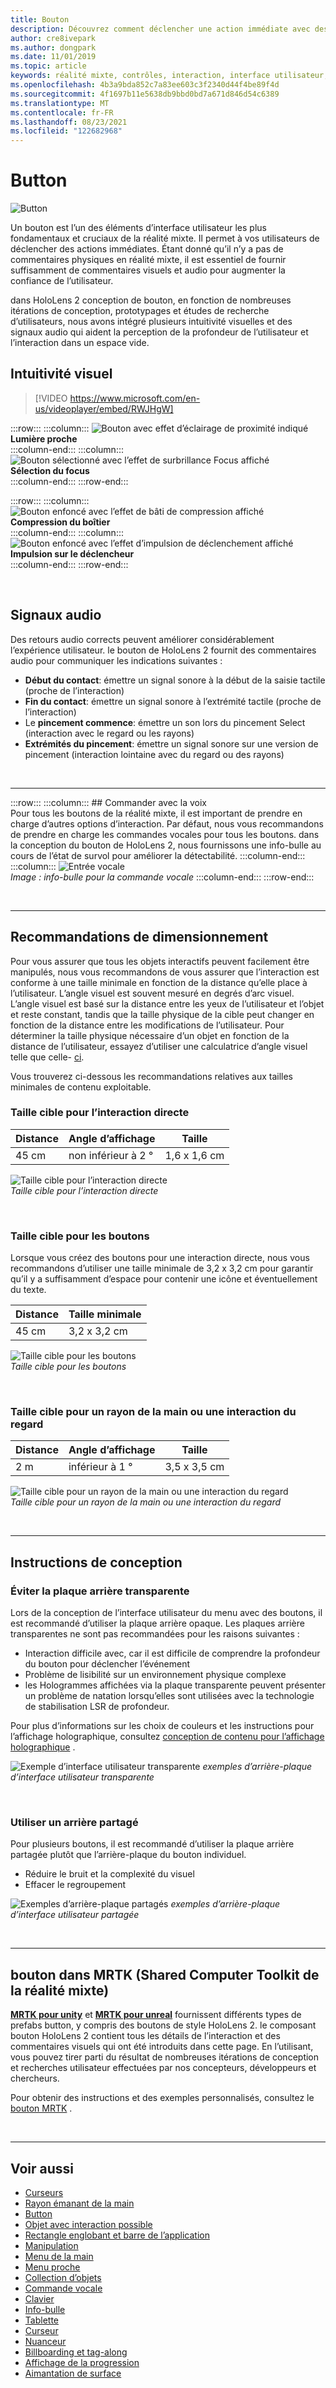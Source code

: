 ```yaml
---
title: Bouton
description: Découvrez comment déclencher une action immédiate avec des boutons, qui est l’un des composants fondamentaux de la réalité mixte.
author: cre8ivepark
ms.author: dongpark
ms.date: 11/01/2019
ms.topic: article
keywords: réalité mixte, contrôles, interaction, interface utilisateur, expérience utilisateur, casque de réalité mixte, casque de réalité windows mixte, casque de réalité virtuelle, HoloLens, MRTK, Shared Computer Toolkit de la réalité mixte, bouton
ms.openlocfilehash: 4b3a9bda852c7a83ee603c3f2340d44f4be89f4d
ms.sourcegitcommit: 4f1697b11e5638db9bbd0bd7a671d846d54c6389
ms.translationtype: MT
ms.contentlocale: fr-FR
ms.lasthandoff: 08/23/2021
ms.locfileid: "122682968"
---
```

# <a name="button"></a>Button

![Button](images/UX_Hero_Button.jpg)

Un bouton est l’un des éléments d’interface utilisateur les plus fondamentaux et cruciaux de la réalité mixte. Il permet à vos utilisateurs de déclencher des actions immédiates. Étant donné qu’il n’y a pas de commentaires physiques en réalité mixte, il est essentiel de fournir suffisamment de commentaires visuels et audio pour augmenter la confiance de l’utilisateur. 

dans HoloLens 2 conception de bouton, en fonction de nombreuses itérations de conception, prototypages et études de recherche d’utilisateurs, nous avons intégré plusieurs intuitivité visuelles et des signaux audio qui aident la perception de la profondeur de l’utilisateur et l’interaction dans un espace vide. 

## <a name="visual-affordances"></a>Intuitivité visuel

>[!VIDEO https://www.microsoft.com/en-us/videoplayer/embed/RWJHgW]


:::row:::
    :::column:::
       ![Bouton avec effet d’éclairage de proximité indiqué](images/UX_Button_Affordance_ProximityLight.jpg)<br>
       **Lumière proche**<br>
    :::column-end:::
    :::column:::
       ![Bouton sélectionné avec l’effet de surbrillance Focus affiché](images/UX_Button_Affordance_FocusHighlight.jpg)<br>
        **Sélection du focus**<br>
    :::column-end:::
:::row-end:::

:::row:::
    :::column:::
       ![Bouton enfoncé avec l’effet de bâti de compression affiché](images/UX_Button_Affordance_Compression.jpg)<br>
       **Compression du boîtier**<br>
    :::column-end:::
    :::column:::
       ![Bouton enfoncé avec l’effet d’impulsion de déclenchement affiché](images/UX_Button_Affordance_Pulse.jpg)<br>
        **Impulsion sur le déclencheur**<br>
    :::column-end:::
:::row-end:::

<br>

## <a name="audio-cues"></a>Signaux audio

Des retours audio corrects peuvent améliorer considérablement l’expérience utilisateur. le bouton de HoloLens 2 fournit des commentaires audio pour communiquer les indications suivantes :
* **Début du contact**: émettre un signal sonore à la début de la saisie tactile (proche de l’interaction)
* **Fin du contact**: émettre un signal sonore à l’extrémité tactile (proche de l’interaction)
* Le **pincement commence**: émettre un son lors du pincement Select (interaction avec le regard ou les rayons)
* **Extrémités du pincement**: émettre un signal sonore sur une version de pincement (interaction lointaine avec du regard ou des rayons)

<br>

---

:::row:::
    :::column:::
        ## <a name="voice-commandingbr"></a>Commander avec la voix<br>
        Pour tous les boutons de la réalité mixte, il est important de prendre en charge d’autres options d’interaction. Par défaut, nous vous recommandons de prendre en charge les commandes vocales pour tous les boutons. dans la conception du bouton de HoloLens 2, nous fournissons une info-bulle au cours de l’état de survol pour améliorer la détectabilité.
    :::column-end:::
        :::column:::
       ![Entrée vocale](images/UX_Hero_VoiceCommand.jpg)<br>
        *Image : info-bulle pour la commande vocale*
    :::column-end:::
:::row-end:::


<br>

---

## <a name="sizing-recommendations"></a>Recommandations de dimensionnement

Pour vous assurer que tous les objets interactifs peuvent facilement être manipulés, nous vous recommandons de vous assurer que l’interaction est conforme à une taille minimale en fonction de la distance qu’elle place à l’utilisateur. L’angle visuel est souvent mesuré en degrés d’arc visuel. L’angle visuel est basé sur la distance entre les yeux de l’utilisateur et l’objet et reste constant, tandis que la taille physique de la cible peut changer en fonction de la distance entre les modifications de l’utilisateur. Pour déterminer la taille physique nécessaire d’un objet en fonction de la distance de l’utilisateur, essayez d’utiliser une calculatrice d’angle visuel telle que celle- [ci](https://elvers.us/perception/visualAngle/).

Vous trouverez ci-dessous les recommandations relatives aux tailles minimales de contenu exploitable.

### <a name="target-size-for-direct-hand-interaction"></a>Taille cible pour l’interaction directe

| Distance | Angle d’affichage | Taille |
|---------|---------|---------|
| 45 cm  | non inférieur à 2 ° | 1,6 x 1,6 cm |

![Taille cible pour l’interaction directe](images/TargetSizingNear.jpg)<br>
*Taille cible pour l’interaction directe*

<br>

### <a name="target-size-for-buttons"></a>Taille cible pour les boutons

Lorsque vous créez des boutons pour une interaction directe, nous vous recommandons d’utiliser une taille minimale de 3,2 x 3,2 cm pour garantir qu’il y a suffisamment d’espace pour contenir une icône et éventuellement du texte.

| Distance | Taille minimale |
|---------|---------|
| 45 cm  | 3,2 x 3,2 cm |

![Taille cible pour les boutons](images/TargetSizingButtons.png)<br>
*Taille cible pour les boutons*

<br>

### <a name="target-size-for-hand-ray-or-gaze-interaction"></a>Taille cible pour un rayon de la main ou une interaction du regard
| Distance | Angle d’affichage | Taille |
|---------|---------|---------|
| 2 m  | inférieur à 1 ° | 3,5 x 3,5 cm |

![Taille cible pour un rayon de la main ou une interaction du regard](images/TargetSizingFar.jpg)<br>
*Taille cible pour un rayon de la main ou une interaction du regard*

<br>

---

## <a name="design-guidelines"></a>Instructions de conception

### <a name="avoid-transparent-backplate"></a>Éviter la plaque arrière transparente
Lors de la conception de l’interface utilisateur du menu avec des boutons, il est recommandé d’utiliser la plaque arrière opaque. Les plaques arrière transparentes ne sont pas recommandées pour les raisons suivantes :
* Interaction difficile avec, car il est difficile de comprendre la profondeur du bouton pour déclencher l’événement
* Problème de lisibilité sur un environnement physique complexe
* les Hologrammes affichées via la plaque transparente peuvent présenter un problème de natation lorsqu’elles sont utilisées avec la technologie de stabilisation LSR de profondeur.

Pour plus d’informations sur les choix de couleurs et les instructions pour l’affichage holographique, consultez [conception de contenu pour l’affichage holographique](designing-content-for-holographic-display.md) .

![Exemple d’interface utilisateur transparente ](images/color_transparent_examples.jpg)
 *exemples d’arrière-plaque d’interface utilisateur transparente*

<br>

### <a name="use-shared-backplate"></a>Utiliser un arrière partagé
Pour plusieurs boutons, il est recommandé d’utiliser la plaque arrière partagée plutôt que l’arrière-plaque du bouton individuel.

* Réduire le bruit et la complexité du visuel
* Effacer le regroupement  

![Exemples d’arrière-plaque partagés ](images/Button_Design_SharedBackplate.png
)
 *exemples d’arrière-plaque d’interface utilisateur partagée*

<br>

---

## <a name="button-in-mrtk-mixed-reality-toolkit"></a>bouton dans MRTK (Shared Computer Toolkit de la réalité mixte)
**[MRTK pour unity](/windows/mixed-reality/mrtk-unity/)** et **[MRTK pour unreal](/windows/mixed-reality/develop/unreal/unreal-mrtk-introduction)** fournissent différents types de prefabs button, y compris des boutons de style HoloLens 2. le composant bouton HoloLens 2 contient tous les détails de l’interaction et des commentaires visuels qui ont été introduits dans cette page. En l’utilisant, vous pouvez tirer parti du résultat de nombreuses itérations de conception et recherches utilisateur effectuées par nos concepteurs, développeurs et chercheurs.

Pour obtenir des instructions et des exemples personnalisés, consultez le [bouton MRTK](/windows/mixed-reality/mrtk-unity/features/ux-building-blocks/button) .

<br>

---

## <a name="see-also"></a>Voir aussi

* [Curseurs](cursors.md)
* [Rayon émanant de la main](point-and-commit.md)
* [Button](button.md)
* [Objet avec interaction possible](interactable-object.md)
* [Rectangle englobant et barre de l’application](app-bar-and-bounding-box.md)
* [Manipulation](direct-manipulation.md)
* [Menu de la main](hand-menu.md)
* [Menu proche](near-menu.md)
* [Collection d’objets](object-collection.md)
* [Commande vocale](voice-input.md)
* [Clavier](keyboard.md)
* [Info-bulle](tooltip.md)
* [Tablette](slate.md)
* [Curseur](slider.md)
* [Nuanceur](shader.md)
* [Billboarding et tag-along](billboarding-and-tag-along.md)
* [Affichage de la progression](progress.md)
* [Aimantation de surface](surface-magnetism.md)